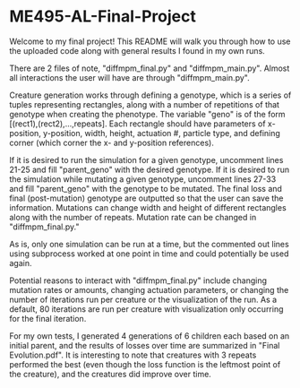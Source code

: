 # ME495-AL-Final-Project
Welcome to my final project! This README will walk you through how to use the uploaded code along with general results I found in my own runs.

There are 2 files of note, "diffmpm_final.py" and "diffmpm_main.py". Almost all interactions the user will have are through "diffmpm_main.py".

Creature generation works through defining a genotype, which is a series of tuples representing rectangles, along with a number of
repetitions of that genotype when creating the phenotype. The variable "geno" is of the form [(rect1),(rect2),...,repeats].
Each rectangle should have parameters of x-position, y-position, width, height, actuation #, particle type, and defining corner (which
corner the x- and y-position references).

If it is desired to run the simulation for a given genotype, uncomment lines 21-25 and fill "parent_geno" with the desired genotype.
If it is desired to run the simulation while mutating a given genotype, uncomment lines 27-33 and fill "parent_geno" with the genotype to be mutated.
The final loss and final (post-mutation) genotype are outputted so that the user can save the information.
Mutations can change width and height of different rectangles along with the number of repeats. Mutation rate can be changed in "diffmpm_final.py."

As is, only one simulation can be run at a time, but the commented out lines using subprocess worked at one point in time and could potentially
be used again.

Potential reasons to interact with "diffmpm_final.py" include changing mutation rates or amounts, changing actuation parameters, or changing the
number of iterations run per creature or the visualization of the run. As a default, 80 iterations are run per creature with visualization only
occurring for the final iteration.

For my own tests, I generated 4 generations of 6 children each based on an initial parent, and the results of losses over time are summarized in
"Final Evolution.pdf". It is interesting to note that creatures with 3 repeats performed the best (even though the loss function is the leftmost
point of the creature), and the creatures did improve over time.
